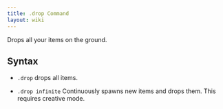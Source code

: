 ```yaml
---
title: .drop Command
layout: wiki
---
```

Drops all your items on the ground.

## Syntax
- `.drop` drops all items.

- `.drop infinite` Continuously spawns new items and drops them. This requires creative mode.
